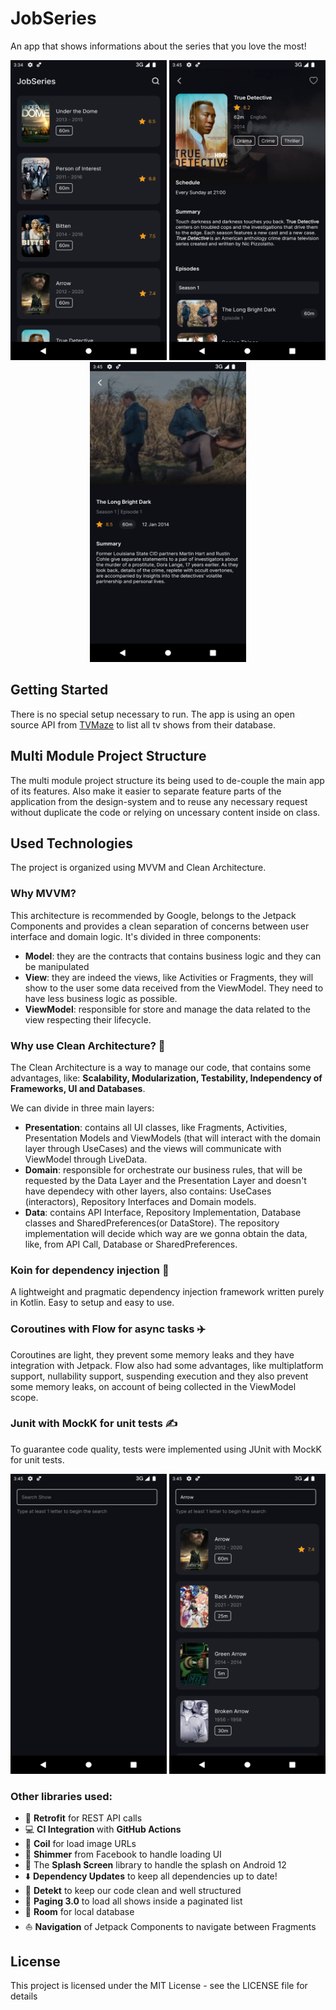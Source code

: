 # JobSeries
An app that shows informations about the series that you love the most!

<p align="center">
<img src="https://github.com/raphaelbertholucci/JobSeries/blob/main/readme-pictures/home.webp" alt="" data-canonical-src="https://github.com/raphaelbertholucci/JobSeries/blob/main/readme-pictures/home.webp" width="250" height="480" />
<img src="https://github.com/raphaelbertholucci/JobSeries/blob/main/readme-pictures/show.webp" alt="" data-canonical-src="https://github.com/raphaelbertholucci/JobSeries/blob/main/readme-pictures/show.webp" width="250" height="480" />
<img src="https://github.com/raphaelbertholucci/JobSeries/blob/main/readme-pictures/episode.webp" alt="" data-canonical-src="https://github.com/raphaelbertholucci/JobSeries/blob/main/readme-pictures/episode.webp" width="250" height="480" />
</p>

## Getting Started
There is no special setup necessary to run. The app is using an open source API from [TVMaze](https://www.tvmaze.com/api) to list all tv shows from their database.

## Multi Module Project Structure
The multi module project structure its being used to de-couple the main app of its features.
Also make it easier to separate feature parts of the application from the design-system and to reuse any necessary request without duplicate the code or relying on uncessary content inside on class.

## Used Technologies

The project is organized using MVVM and Clean Architecture.

### Why MVVM?
This architecture is recommended by Google, belongs to the Jetpack Components and provides a clean separation of concerns between user interface and domain logic. It's divided in three components:
- **Model**: they are the contracts that contains business logic and they can be manipulated
- **View**: they are indeed the views, like Activities or Fragments, they will show to the user some data received from the ViewModel. They need to have less business logic as possible.
- **ViewModel**: responsible for store and manage the data related to the view respecting their lifecycle.

### Why use Clean Architecture? :broom:
The Clean Architecture is a way to manage our code, that contains some advantages, like: **Scalability, Modularization, Testability, Independency of Frameworks, UI and Databases**.

We can divide in three main layers:

- **Presentation**: contains all UI classes, like Fragments, Activities, Presentation Models and ViewModels (that will interact with the domain layer through UseCases) and the views will communicate with ViewModel through LiveData.
- **Domain**: responsible for orchestrate our business rules, that will be requested by the Data Layer and the Presentation Layer and doesn't have dependecy with other layers, also contains: UseCases (interactors), Repository Interfaces and Domain models.
- **Data**: contains API Interface, Repository Implementation, Database classes and SharedPreferences(or DataStore). The repository implementation will decide which way are we gonna obtain the data, like, from API Call, Database or SharedPreferences.

### <b>Koin</b> for dependency injection :syringe:
A lightweight and pragmatic dependency injection framework written purely in Kotlin. Easy to setup and easy to use.

### <b>Coroutines</b> with <b>Flow</b> for async tasks :airplane:
Coroutines are light, they prevent some memory leaks and they have integration with Jetpack.
Flow also had some advantages, like multiplatform support, nullability support, suspending execution and they also prevent some memory leaks, on account of being collected in the ViewModel scope.

### <b>Junit</b> with <b>MockK</b> for unit tests :writing_hand:
To guarantee code quality, tests were implemented using JUnit with MockK for unit tests.

<p align="center">
<img src="https://github.com/raphaelbertholucci/JobSeries/blob/main/readme-pictures/search_empty.webp" alt="" data-canonical-src="https://github.com/raphaelbertholucci/JobSeries/blob/main/readme-pictures/search_empty.webp" width="250" height="480" />
<img src="https://github.com/raphaelbertholucci/JobSeries/blob/main/readme-pictures/search.webp" alt="" data-canonical-src="https://github.com/raphaelbertholucci/JobSeries/blob/main/readme-pictures/search.webp" width="250" height="480" />
</p>

### Other libraries used:
  * :lotus_position: <b>Retrofit</b> for REST API calls
  * :computer: <b>CI Integration </b> with <b>GitHub Actions</b>
  * :camera_flash: <b>Coil</b> for load image URLs
  * :thought_balloon: <b>Shimmer</b> from Facebook to handle loading UI
  * :tada: The <b>Splash Screen</b> library to handle the splash on Android 12
  * :arrow_down: <b>Dependency Updates</b> to keep all dependencies up to date!
  * :monocle_face:	<b>Detekt</b> to keep our code clean and well structured
  * :page_with_curl: <b> Paging 3.0</b> to load all shows inside a paginated list
  * :file_folder: <b>Room</b> for local database
  * :boat: <b>Navigation</b> of Jetpack Components to navigate between Fragments

## License
This project is licensed under the MIT License - see the LICENSE file for details
